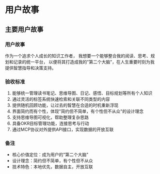 # 用户故事

## 主要用户故事

### 用户故事

作为一个追求个人成长的知识工作者，
我想要一个能够整合我的阅读、思考、规划和记录的统一平台，
以便将其打造成我的"第二个大脑"，在人生重要时刻为我提供智慧指导和决策支持。

### 验收标准

1. 能够统一管理读书笔记、思维导图、日记、感悟、目标规划等所有个人知识
2. 通过灵活的标签系统快速检索和关联不同类型的内容
3. 提供随机回顾功能，让过去的智慧在合适的时机重新浮现
4. 界面简约而有个性，体现"简约但不简单，有个性但不从众"的设计理念
5. 支持思维导图可视化，帮助整理复杂思路
6. 具备OKR目标管理功能，连接思考与行动
7. 通过MCP协议对外提供API接口，实现数据的开放互联

### 备注

- 核心价值定位：成为用户的"第二个大脑"
- 设计理念：简约但不简单，有个性但不从众
- 技术特色：本地优先，数据自主，开放互联
